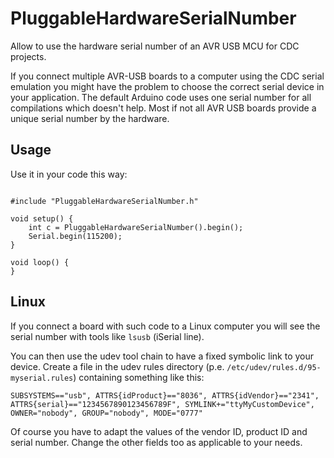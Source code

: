 # PluggableHardwareSerialNumber

Allow to use the hardware serial number of an AVR USB MCU for CDC projects.

If you connect multiple AVR-USB boards to a computer using the CDC serial
emulation you might have the problem to choose the correct serial device
in your application. The default Arduino code uses one serial number for
all compilations which doesn't help. Most if not all AVR USB boards
provide a unique serial number by the hardware.

## Usage

Use it in your code this way:

```

#include "PluggableHardwareSerialNumber.h"

void setup() {
	int c = PluggableHardwareSerialNumber().begin();
	Serial.begin(115200);
}

void loop() {
}

```

## Linux

If you connect a board with such code to a Linux computer you will see
the serial number with tools like `lsusb` (iSerial line).

You can then use the udev tool chain to have a fixed symbolic link to
your device. Create a file in the udev rules directory (p.e.
`/etc/udev/rules.d/95-myserial.rules`) containing something like this:

```
SUBSYSTEMS=="usb", ATTRS{idProduct}=="8036", ATTRS{idVendor}=="2341", ATTRS{serial}=="1234567890123456789F", SYMLINK+="ttyMyCustomDevice", OWNER="nobody", GROUP="nobody", MODE="0777"
```

Of course you have to adapt the values of the vendor ID, product ID and
serial number. Change the other fields too as applicable to your needs.
